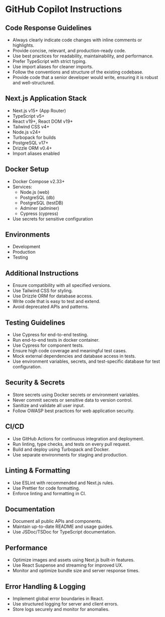 # GitHub Copilot Instructions

## Code Response Guidelines

- Always clearly indicate code changes with inline comments or highlights.
- Provide concise, relevant, and production-ready code.
- Use best practices for readability, maintainability, and performance.
- Prefer TypeScript with strict typing.
- Use import aliases for cleaner imports.
- Follow the conventions and structure of the existing codebase.
- Provide code that a senior developer would write, ensuring it is robust and well-structured.

## Next.js Application Stack

- Next.js v15+ (App Router)
- TypeScript v5+
- React v19+, React DOM v19+
- Tailwind CSS v4+
- Node.js v24+
- Turbopack for builds
- PostgreSQL v17+
- Drizzle ORM v0.4+
- Import aliases enabled

## Docker Setup

- Docker Compose v2.33+
- Services:
  - Node.js (web)
  - PostgreSQL (db)
  - PostgreSQL (testDB)
  - Adminer (adminer)
  - Cypress (cypress)
- Use secrets for sensitive configuration

## Environments

- Development
- Production
- Testing

## Additional Instructions

- Ensure compatibility with all specified versions.
- Use Tailwind CSS for styling.
- Use Drizzle ORM for database access.
- Write code that is easy to test and extend.
- Avoid deprecated APIs and patterns.

## Testing Guidelines

- Use Cypress for end-to-end testing.
- Run end-to-end tests in docker container.
- Use Cypress for component tests.
- Ensure high code coverage and meaningful test cases.
- Mock external dependencies and database access in tests.
- Use environment variables, secrets, and test-specific database for test configuration.

## Security & Secrets

- Store secrets using Docker secrets or environment variables.
- Never commit secrets or sensitive data to version control.
- Sanitize and validate all user input.
- Follow OWASP best practices for web application security.

## CI/CD

- Use GitHub Actions for continuous integration and deployment.
- Run linting, type checks, and tests on every pull request.
- Build and deploy using Turbopack and Docker.
- Use separate environments for staging and production.

## Linting & Formatting

- Use ESLint with recommended and Next.js rules.
- Use Prettier for code formatting.
- Enforce linting and formatting in CI.

## Documentation

- Document all public APIs and components.
- Maintain up-to-date README and usage guides.
- Use JSDoc/TSDoc for TypeScript documentation.

<!-- ## Accessibility

- Follow WCAG 2.1 AA accessibility standards.
- Use semantic HTML and ARIA attributes where appropriate.
- Test accessibility with automated tools and manual checks.

## Internationalization (i18n)

- Structure the app for easy localization.
- Use Next.js i18n routing if supporting multiple languages. -->

## Performance

- Optimize images and assets using Next.js built-in features.
- Use React Suspense and streaming for improved UX.
- Monitor and optimize bundle size and server response times.

## Error Handling & Logging

- Implement global error boundaries in React.
- Use structured logging for server and client errors.
- Store logs securely and monitor for anomalies.
